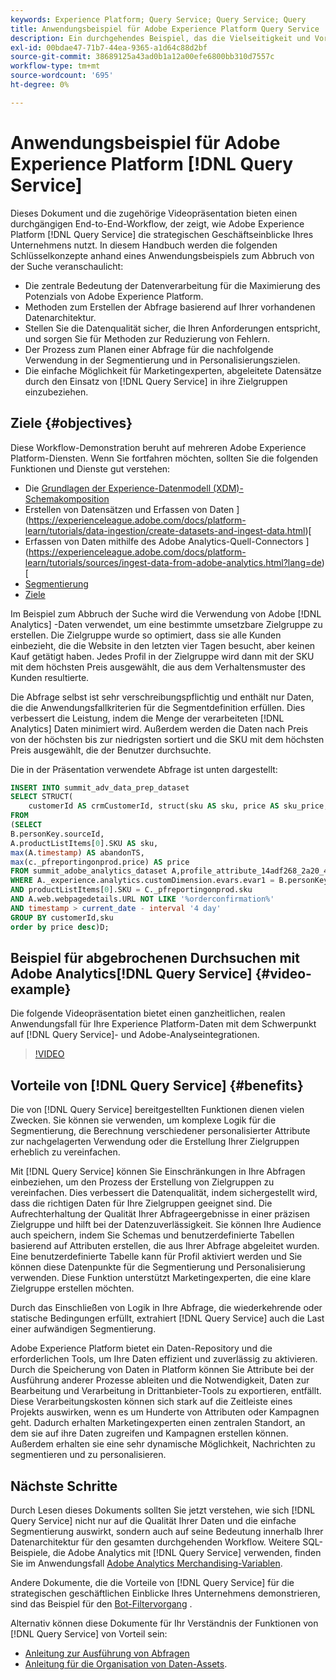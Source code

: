 ```yaml
---
keywords: Experience Platform; Query Service; Query Service; Query
title: Anwendungsbeispiel für Adobe Experience Platform Query Service
description: Ein durchgehendes Beispiel, das die Vielseitigkeit und Vorteile von Adobe Experience Platform Query Service demonstriert.
exl-id: 00bdae47-71b7-44ea-9365-a1d64c88d2bf
source-git-commit: 38689125a43ad0b1a12a00efe6800bb310d7557c
workflow-type: tm+mt
source-wordcount: '695'
ht-degree: 0%

---
```


# Anwendungsbeispiel für Adobe Experience Platform [!DNL Query Service]

Dieses Dokument und die zugehörige Videopräsentation bieten einen durchgängigen End-to-End-Workflow, der zeigt, wie Adobe Experience Platform [!DNL Query Service] die strategischen Geschäftseinblicke Ihres Unternehmens nutzt. In diesem Handbuch werden die folgenden Schlüsselkonzepte anhand eines Anwendungsbeispiels zum Abbruch von der Suche veranschaulicht:

* Die zentrale Bedeutung der Datenverarbeitung für die Maximierung des Potenzials von Adobe Experience Platform.
* Methoden zum Erstellen der Abfrage basierend auf Ihrer vorhandenen Datenarchitektur.
* Stellen Sie die Datenqualität sicher, die Ihren Anforderungen entspricht, und sorgen Sie für Methoden zur Reduzierung von Fehlern.
* Der Prozess zum Planen einer Abfrage für die nachfolgende Verwendung in der Segmentierung und in Personalisierungszielen.
* Die einfache Möglichkeit für Marketingexperten, abgeleitete Datensätze durch den Einsatz von [!DNL Query Service] in ihre Zielgruppen einzubeziehen.

## Ziele {#objectives}

Diese Workflow-Demonstration beruht auf mehreren Adobe Experience Platform-Diensten. Wenn Sie fortfahren möchten, sollten Sie die folgenden Funktionen und Dienste gut verstehen:

* Die [Grundlagen der Experience-Datenmodell (XDM)-Schemakomposition](../../xdm/schema/composition.md)
* Erstellen von Datensätzen und Erfassen von Daten ](https://experienceleague.adobe.com/docs/platform-learn/tutorials/data-ingestion/create-datasets-and-ingest-data.html)[
* Erfassen von Daten mithilfe des Adobe Analytics-Quell-Connectors ](https://experienceleague.adobe.com/docs/platform-learn/tutorials/sources/ingest-data-from-adobe-analytics.html?lang=de)[
* [Segmentierung](../../segmentation/home.md)
* [Ziele](../../destinations/home.md)

Im Beispiel zum Abbruch der Suche wird die Verwendung von Adobe [!DNL Analytics] -Daten verwendet, um eine bestimmte umsetzbare Zielgruppe zu erstellen. Die Zielgruppe wurde so optimiert, dass sie alle Kunden einbezieht, die die Website in den letzten vier Tagen besucht, aber keinen Kauf getätigt haben. Jedes Profil in der Zielgruppe wird dann mit der SKU mit dem höchsten Preis ausgewählt, die aus dem Verhaltensmuster des Kunden resultierte.

Die Abfrage selbst ist sehr verschreibungspflichtig und enthält nur Daten, die die Anwendungsfallkriterien für die Segmentdefinition erfüllen. Dies verbessert die Leistung, indem die Menge der verarbeiteten [!DNL Analytics] Daten minimiert wird. Außerdem werden die Daten nach Preis von der höchsten bis zur niedrigsten sortiert und die SKU mit dem höchsten Preis ausgewählt, die der Benutzer durchsuchte.

Die in der Präsentation verwendete Abfrage ist unten dargestellt:

```sql
INSERT INTO summit_adv_data_prep_dataset
SELECT STRUCT(
    customerId AS crmCustomerId, struct(sku AS sku, price AS sku_price, abandonTS AS abandonTS) AS abandonBrowse) AS _pfreportingonprod
FROM
(SELECT
B.personKey.sourceId,
A.productListItems[0].SKU AS sku,
max(A.timestamp) AS abandonTS,
max(c._pfreportingonprod.price) AS price
FROM summit_adobe_analytics_dataset A,profile_attribute_14adf268_2a20_4dee_bee6_a6b0e34616a9 B,summit_product_dataset c
WHERE A._experience.analytics.customDimension.evars.evar1 = B.personKey.sourceID
AND productListItems[0].SKU = C._pfreportingonprod.sku
AND A.web.webpagedetails.URL NOT LIKE '%orderconfirmation%'
AND timestamp > current_date - interval '4 day'
GROUP BY customerId,sku
order by price desc)D;
```

## Beispiel für abgebrochenen Durchsuchen mit Adobe Analytics[!DNL Query Service] {#video-example}

Die folgende Videopräsentation bietet einen ganzheitlichen, realen Anwendungsfall für Ihre Experience Platform-Daten mit dem Schwerpunkt auf [!DNL Query Service]- und Adobe-Analyseintegrationen.

>[!VIDEO](https://video.tv.adobe.com/v/342533?quality=12&learn=on)

## Vorteile von [!DNL Query Service] {#benefits}

Die von [!DNL Query Service] bereitgestellten Funktionen dienen vielen Zwecken. Sie können sie verwenden, um komplexe Logik für die Segmentierung, die Berechnung verschiedener personalisierter Attribute zur nachgelagerten Verwendung oder die Erstellung Ihrer Zielgruppen erheblich zu vereinfachen.

Mit [!DNL Query Service] können Sie Einschränkungen in Ihre Abfragen einbeziehen, um den Prozess der Erstellung von Zielgruppen zu vereinfachen. Dies verbessert die Datenqualität, indem sichergestellt wird, dass die richtigen Daten für Ihre Zielgruppen geeignet sind. Die Aufrechterhaltung der Qualität Ihrer Abfrageergebnisse in einer präzisen Zielgruppe und hilft bei der Datenzuverlässigkeit. Sie können Ihre Audience auch speichern, indem Sie Schemas und benutzerdefinierte Tabellen basierend auf Attributen erstellen, die aus Ihrer Abfrage abgeleitet wurden. Eine benutzerdefinierte Tabelle kann für Profil aktiviert werden und Sie können diese Datenpunkte für die Segmentierung und Personalisierung verwenden. Diese Funktion unterstützt Marketingexperten, die eine klare Zielgruppe erstellen möchten.

Durch das Einschließen von Logik in Ihre Abfrage, die wiederkehrende oder statische Bedingungen erfüllt, extrahiert [!DNL Query Service] auch die Last einer aufwändigen Segmentierung.

Adobe Experience Platform bietet ein Daten-Repository und die erforderlichen Tools, um Ihre Daten effizient und zuverlässig zu aktivieren. Durch die Speicherung von Daten in Platform können Sie Attribute bei der Ausführung anderer Prozesse ableiten und die Notwendigkeit, Daten zur Bearbeitung und Verarbeitung in Drittanbieter-Tools zu exportieren, entfällt. Diese Verarbeitungskosten können sich stark auf die Zeitleiste eines Projekts auswirken, wenn es um Hunderte von Attributen oder Kampagnen geht. Dadurch erhalten Marketingexperten einen zentralen Standort, an dem sie auf ihre Daten zugreifen und Kampagnen erstellen können. Außerdem erhalten sie eine sehr dynamische Möglichkeit, Nachrichten zu segmentieren und zu personalisieren.

## Nächste Schritte

Durch Lesen dieses Dokuments sollten Sie jetzt verstehen, wie sich [!DNL Query Service] nicht nur auf die Qualität Ihrer Daten und die einfache Segmentierung auswirkt, sondern auch auf seine Bedeutung innerhalb Ihrer Datenarchitektur für den gesamten durchgehenden Workflow. Weitere SQL-Beispiele, die Adobe Analytics mit [!DNL Query Service] verwenden, finden Sie im Anwendungsfall [Adobe Analytics Merchandising-Variablen](./merchandising-variables.md).

Andere Dokumente, die die Vorteile von [!DNL Query Service] für die strategischen geschäftlichen Einblicke Ihres Unternehmens demonstrieren, sind das Beispiel für den [Bot-Filtervorgang](./bot-filtering.md) .

Alternativ können diese Dokumente für Ihr Verständnis der Funktionen von [!DNL Query Service] von Vorteil sein:

* [Anleitung zur Ausführung von Abfragen](../best-practices/writing-queries.md)
* [Anleitung für die Organisation von Daten-Assets](../best-practices/organize-data-assets.md).


